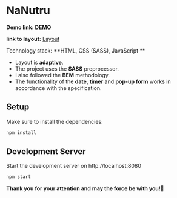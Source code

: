 # NaNutru

**Demo link: [DEMO](https://dmytro-matsehora.github.io/NaNutru/)**

**link to layout:** [Layout](https://www.figma.com/file/Qf1vfQSHFOXoAvHRQlypHT/Untitled-(Copy)?type=design&node-id=0-1&t=aXVBakgQ5L9iWUP0-0)

Technology stack: **HTML, CSS (SASS), JavaScript **

- Layout is **adaptive**.
- The project uses the **SASS** preprocessor.
- I also followed the **BEM** methodology.
- The functionality of the **date**, **timer** and **pop-up form** works in accordance with the specification.

## Setup

Make sure to install the dependencies:

```bash
npm install
```

## Development Server

Start the development server on http://localhost:8080

```bash
npm start
```

**Thank you for your attention and may the force be with you!🌌**
